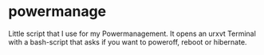 # powermanage

Little script that I use for my Powermanagement.
It opens an urxvt Terminal with a bash-script that asks if you want to
poweroff, reboot or hibernate.
